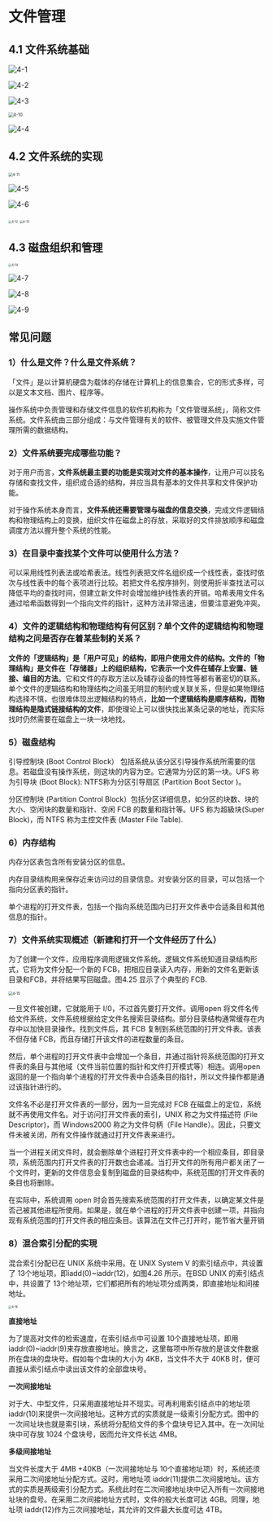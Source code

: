 # 文件管理

## 4.1 文件系统基础

![4-1](./doc/4-1.png)

![4-2](./doc/4-2.png)

![4-3](./doc/4-3.png)

<img src="./doc/4-10.png" alt="4-10" style="zoom:60%;" />

![4-4](./doc/4-4.png)

## 4.2 文件系统的实现

<img src="./doc/4-11.png" alt="4-11" style="zoom:50%;" />

![4-5](./doc/4-5.png)

![4-6](./doc/4-6.png)

<img src="./doc/4-12.png" alt="4-12" style="zoom:40%;" />

<img src="./doc/4-13.png" alt="4-13" style="zoom:40%;" />

## 4.3 磁盘组织和管理

<img src="./doc/4-14.png" alt="4-14" style="zoom:40%;" />

![4-7](./doc/4-7.png)

![4-8](./doc/4-8.png)

![4-9](./doc/4-9.png)

## 常见问题

### 1）什么是文件？什么是文件系统？

「文件」是以计算机硬盘为载体的存储在计算机上的信息集合，它的形式多样，可以是文本文档、图片、程序等。

操作系统中负责管理和存储文件信息的软件机构称为「文件管理系统」，简称文件系统。文件系统由三部分组成：与文件管理有关的软件、被管理文件及实施文件管理所需的数据结构。

### 2）文件系统要完成哪些功能？

对于用户而言，**文件系统最主要的功能是实现对文件的基本操作**，让用户可以技名存储和查找文件，组织成合适的结构，并应当具有基本的文件共享和文件保护功能。

对于操作系统本身而言，**文件系统还需要管理与磁盘的信息交换**，完成文件逻辑结构和物理结构上的变换，组织文件在磁盘上的存放，采取好的文件排放顺序和磁盘调度方法以握升整个系统的性能。

### 3）在目录中查找某个文件可以使用什么方法？

可以采用线性列表法或哈希表法。线性列表把文件名组织成一个线性表，查找时依次与线性表中的每个表项进行比较。若把文件名按序排列，则使用折半查找法可以降低平均的查找时间，但建立新文件时会增加维护线性表的开销。哈希表用文件名通过哈希函数得到一个指向文件的指针，这种方法非常迅速，但要注意避免冲突。

### 4）文件的逻辑结构和物理结构有何区别？单个文件的逻辑结构和物理结构之问是否存在着某些制約关系？

**文件的「逻辑结构」是「用户可见」的结构，即用户使用文件的结构。文件的「物理结构」是文件在「存储器」上的组织结构，它表示一个文件在辅存上安置、链接、编目的方法**。它和文件的存取方法以及辅存设备的特性等都有著密切的联系。单个文件的逻辑结构和物理结构之间虽无明显的制约或关联关系，但是如果物理结构选择不慎，也很难体现出逻輯结构的特点，**比如一个逻辑结构是顺序结构，而物理结构是隐式链接结构的文件**，即使理论上可以很快找出某条记录的地址，而实际找时仍然需要在磁盘上一块一块地找。

### 5）磁盘结构

引导控制块 (Boot Control Block） 包括系统从该分区引导操作系统所需要的信息。若磁盘没有操作系统，则这块的内容为空。它通常为分区的第一块。UFS 称为引导块 (Boot Block): NTFS称为分区引导扇区 (Partition Boot Sector )。

分区控制块 (Partition Control Block）包括分区详细信息，如分区的块数、块的大小、空闲块的数量和指针、空闲 FCB 的数量和指针等。UFS 称为超級块(Super Block)，而 NTFS 称为主控文件表 (Master File Table).

### 6）内存结构

内存分区表包含所有安装分区的信息。

内存目录结构用来保存近来访问过的目录信息。对安装分区的目录，可以包括一个指向分区表的指针。

单个进程的打开文件表，包括一个指向系统范围内已打开文件表中合适条目和其他信息的指针。

### 7）文件系统实现概述（新建和打开一个文件经历了什么）

为了创建一个文件，应用程序调用逻辑文件系统。逻辑文件系统知道目录结构形式，它将为文件分配一个新的 FCB，把相应目录读入内存，用新的文件名更新该目录和FCB，并将结果写回磁盘。图4.25 显示了个典型的 FCB.

<img src="./doc/4-15.png" alt="4-15" style="zoom:50%;" />

一旦文件被创建，它就能用于 I/0，不过首先要打开文件。调用open 将文件名传给文件系统，文件系统根据给定文件名搜索目录结构。部分目录结构通常缓存在内存中以加快目录操作。找到文件后，其 FCB 复制到系统范围的打开文件表。该表不但存储 FCB，而且存储打开该文件的进程数量的条目。

然后，单个进程的打开文件表中会增加一个条目，井通过指针将系统范围的打开文件表的条目与其他域（文件当前位置的指针和文件打开模式等）相连。调用open 返回的是一个指向单个进程的打开文件表中合适条目的指针，所以文件操作都是通过该指针进行的。

文件名不必是打开文件表的一部分，因为一旦完成对 FCB 在磁盘上的定位，系统就不再使用文件名。对于访问打开文件表的索引，UNIX 称之为文件描述符 (File Descriptor)，而 Windows2000 称之为文件句柄（File Handle）。因此，只要文件未被关闭，所有文件操作就通过打开文件表来进行。

当一个进程关闭文件时，就会删除单个进程打开文件表中的一个相应条目，即目录项，系统范围内打开文件表的打开数也会递减。当打开文件的所有用户都关闭了一个文件时，更新的文件信息会复制到磁盘的目录结构中，系统范围的打开文件表的条目也将删除。

在实际中，系统调用 open 时会首先搜索系统范围的打开文件表，以确定某文件是否己被其他进程所使用。如果是，就在单个进程的打开文件表中创建一项，并指向现有系统范围的打开文件表的相应条目。该算法在文件己打开时，能节省大量开销

### 8）混合索引分配的实現

混合索引分配已在 UNIX 系统中采用。在 UNIX System V 的索引结点中，共设置了 13个地址项，即iadd(0)~iaddr(12)，如图4.26 所示。在BSD UNIX 的索引结点中，共设置了 13个地址项，它们都把所有的地址项分成两类，即直接地址和间接地址。

<img src="./doc/4-16.png" alt="4-16" style="zoom:40%;" />

**直接地址**

为了提高对文件的检索速度，在索引结点中可设置 10个直接地址项，即用 iaddr(0)~iaddr(9)来存放直接地址。换言之，这里每项中所存放的是该文件数据所在盘块的盘块号。假如每个盘块的大小为 4KB，当文件不大于 40KB 时，便可直接从索引结点中读出该文件的全部盘块号。

**一次间接地址**

对于大、中型文件，只采用直接地址并不现实。可再利用索引结点中的地址项 iaddr(10)来提供一次间接地址。这种方式的实质就是一级索引分配方式。图中的一次间址块也就是索引块，系统将分配给文件的多个盘块号记入其中。在一次间址块中可存放 1024 个盘块号，因而允许文件长达 4MB。

**多级间接地址**

当文件长度大于 4MB +40KB（一次间接地址与 10个直接地址项）时，系统还须采用二次间接地址分配方式。这时，用地址项 iaddr(11)提供二次间接地址。该方式的实质是两级索引分配方式。系统此时在二次间接地址块中记入所有一次间接地址块的盘号。在采用二次间接地址方式时，文件的般大长度可达 4GB。同理，地址项 iaddr(12)作为三次间接地址，其允许的文件最大长度可达 4TB。